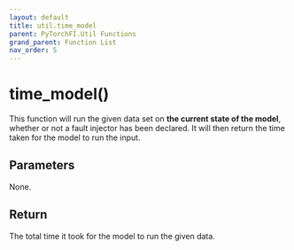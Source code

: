 ```yaml
---
layout: default
title: util.time_model
parent: PyTorchFI.Util Functions
grand_parent: Function List
nav_order: 5
---
```


# time_model()

This function will run the given data set on **the current state of the model**, whether or not a fault injector has been declared. It will then return the time taken for the model to run the input.

## Parameters

None.

## Return

The total time it took for the model to run the given data.
